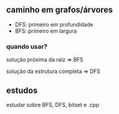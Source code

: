 ## caminho em grafos/árvores

- DFS: primeiro em profundidade
- BFS: primeiro em largura

### quando usar?

solução próxima da raiz => BFS

solução da estrutura completa => DFS

## estudos 

estudar sobre BFS, DFS, bitset e .cpp
